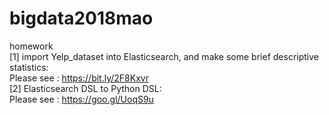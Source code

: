 # bigdata2018mao
homework\
[1] import Yelp_dataset into Elasticsearch, and make some brief descriptive statistics:\
Please see : https://bit.ly/2F8Kxvr   \
[2] Elasticsearch DSL to Python DSL:\
Please see : https://goo.gl/UoqS9u
